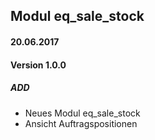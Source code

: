 ## Modul eq_sale_stock



#### 20.06.2017
#### Version 1.0.0
##### ADD
- Neues Modul eq_sale_stock
- Ansicht Auftragspositionen
